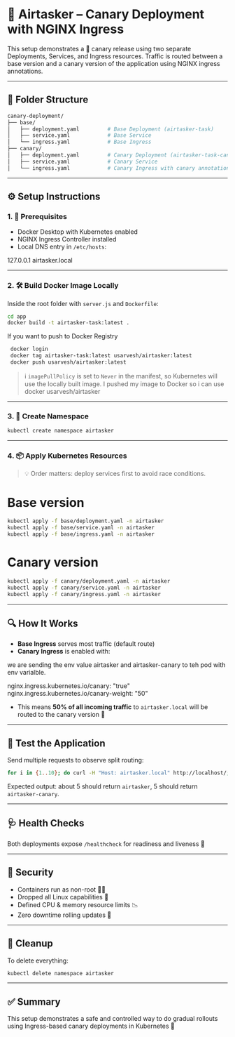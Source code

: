 
# 🚀 Airtasker – Canary Deployment with NGINX Ingress

This setup demonstrates a 🐳 canary release using two separate Deployments, Services, and Ingress resources. Traffic is routed between a base version and a canary version of the application using NGINX ingress annotations.

---

## 📁 Folder Structure

 ```bash
canary-deployment/
├── base/
│   ├── deployment.yaml         # Base Deployment (airtasker-task)
│   ├── service.yaml            # Base Service
│   └── ingress.yaml            # Base Ingress
├── canary/
│   ├── deployment.yaml         # Canary Deployment (airtasker-task-canary)
│   ├── service.yaml            # Canary Service
│   └── ingress.yaml            # Canary Ingress with canary annotations
 ```

---

## ⚙️ Setup Instructions

### 1. 🧰 Prerequisites

- Docker Desktop with Kubernetes enabled
- NGINX Ingress Controller installed
- Local DNS entry in `/etc/hosts`:


127.0.0.1 airtasker.local


---

### 2. 🛠️ Build Docker Image Locally

Inside the root folder with `server.js` and `Dockerfile`:
 ```bash
cd app
docker build -t airtasker-task:latest .
 ```
If you want to push to Docker Registry
 ```bash
  docker login 
  docker tag airtasker-task:latest usarvesh/airtasker:latest
  docker push usarvesh/airtasker:latest   
 ```

> ℹ️ `imagePullPolicy` is set to `Never` in the manifest, so Kubernetes will use the locally built image. I pushed my image to Docker so i can use docker usarvesh/airtasker
---

### 3. 🧱 Create Namespace

 ```bash
kubectl create namespace airtasker
 ```


---

### 4. 📦 Apply Kubernetes Resources

> 💡 Order matters: deploy services first to avoid race conditions.


# Base version
 ```bash
kubectl apply -f base/deployment.yaml -n airtasker
kubectl apply -f base/service.yaml -n airtasker
kubectl apply -f base/ingress.yaml -n airtasker
 ```
 
# Canary version
```bash
kubectl apply -f canary/deployment.yaml -n airtasker
kubectl apply -f canary/service.yaml -n airtasker
kubectl apply -f canary/ingress.yaml -n airtasker
 ```

---

## 🔍 How It Works

- **Base Ingress** serves most traffic (default route)
- **Canary Ingress** is enabled with:

we are sending the env value airtasker and airtasker-canary to teh pod with env varialble.


  nginx.ingress.kubernetes.io/canary: "true"
  nginx.ingress.kubernetes.io/canary-weight: "50"


- This means **50% of all incoming traffic** to `airtasker.local` will be routed to the canary version 🎯

---

## 🧪 Test the Application

Send multiple requests to observe split routing:
```bash
for i in {1..10}; do curl -H "Host: airtasker.local" http://localhost/; done
 ```

Expected output: about 5 should return `airtasker`, 5 should return `airtasker-canary`.

---

## 🩺 Health Checks

Both deployments expose `/healthcheck` for readiness and liveness 💓

---

## 🔐 Security

- Containers run as non-root 🧍‍♂️
- Dropped all Linux capabilities 🧯
- Defined CPU & memory resource limits 📉
- Zero downtime rolling updates 🔁

---

## 🧹 Cleanup

To delete everything:

 ```bash
kubectl delete namespace airtasker
  ```

---

## ✅ Summary

This setup demonstrates a safe and controlled way to do gradual rollouts using Ingress-based canary deployments in Kubernetes 🚦
